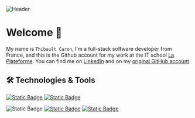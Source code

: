 ![Header]()

# Welcome 👋
<!--
**thibault-caron/thibault-caron** is a ✨ _special_ ✨ repository because its `README.md` (this file) appears on your GitHub profile.
-->

My name is `Thibault Caron`, I'm a full-stack software developer from France, and this is the Github account for my work at the IT school [La Plateforme](https://laplateforme.io/). 
You can find me on [LinkedIn](https://www.linkedin.com/in/thibault-caron-b848b668/) and on my [original GitHub account](https://github.com/abadyr)

## 🛠 Technologies & Tools

[![Static Badge](https://img.shields.io/badge/Code-Python-Informational?style=flat&logo=python&logoColor=white&color=yellow)](#)
[![Static Badge](https://img.shields.io/badge/Code-Html5-Informational?style=flat&logo=html5&logoColor=white&color=orange)](#)
<!--
[![Static Badge](https://custom-icon-badges.demolab.com/badge/Code-C#-Informational?style=flat&logo=cshrp&logoColor=white&color=purple)](#)
-->
![Static Badge](https://img.shields.io/badge/Code-C%23-Informational?style=flat&logoColor=white&color=%23823298)
[![Static Badge](https://custom-icon-badges.demolab.com/badge/C%23-%23823298.svg?logo=cshrp&logoColor=white)](#)
[![Static Badge](https://img.shields.io/badge/Tools-DotNet-Informational?style=flat&logo=dotnet&logoColor=white&color=%23512BD4)](#)

